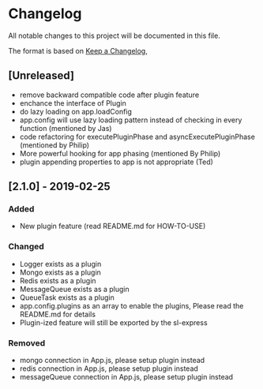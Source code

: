 # Changelog
All notable changes to this project will be documented in this file.

The format is based on [Keep a Changelog](https://keepachangelog.com/en/1.0.0/),

## [Unreleased]
- remove backward compatible code after plugin feature
- enchance the interface of Plugin
- do lazy loading on app.loadConfig
- app.config will use lazy loading pattern instead of checking in every function (mentioned by Jas)
- code refactoring for executePluginPhase and asyncExecutePluginPhase (mentioned by Philip)
- More powerful hooking for app phasing (mentioned By Philip)
- plugin appending properties to app is not appropriate (Ted)

## [2.1.0] - 2019-02-25
### Added
- New plugin feature (read README.md for HOW-TO-USE)

### Changed
- Logger exists as a plugin
- Mongo exists as a plugin
- Redis exists as a plugin
- MessageQueue exists as a plugin
- QueueTask exists as a plugin
- app.config.plugins as an array to enable the plugins, Please read the README.md for details
- Plugin-ized feature will still be exported by the sl-express

### Removed
- mongo connection in App.js, please setup plugin instead
- redis connection in App.js, please setup plugin instead
- messageQueue connection in App.js, please setup plugin instead
